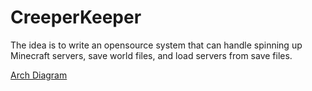 # CreeperKeeper

The idea is to write an opensource system that can handle spinning up Minecraft servers, save world files, and load servers from save files.

[Arch Diagram](https://viewer.diagrams.net/?tags=%7B%7D&highlight=0000ff&edit=_blank&layers=1&nav=1&title=CreeperKeeper.drawio#R3VpJc6s4EP41PsYFiPXoLM5MVeZNqnzI5PRKBhlrAsgF8pZfPy0jVkHi92zsTMoHS60Fqbu%2F%2FlqCEbqLd48pXi3%2FYgGJRoYW7EbofmQYuqY58Cck%2B1ziOF4uCFMayE6VYEbfSTFSStc0IFmjI2cs4nTVFPosSYjPGzKcpmzb7LZgUfOpKxwSRTDzcaRKX2jAl7nUtbRK%2Fgeh4bJ4Muw4b4lx0VkKsiUO2LYmQg8jdJcyxvNSvLsjkVBeoZd83LSntVxYShJ%2BzICf97tH8%2BkmcOfbzcv0PST0h3MjZ9ngaC03PPE5S%2BWK%2Bb5QAyx%2BJYrrOMo7oNsNSTkFRT3hOYmeWUY5ZQl0mTPOWVzrMIloKBo4W4F0yeMIKjoU2ZpHNCF3pek0EMoFwViy692pXuoPHI%2BwmPB0D13kAOToY8fKRxVuV5hlWxkRSdGyZj9byrB0m7CcvNIsFKRyf0HRpqJoRcckCSbCY6HmRzjLqN9UV8rWSUACqSeyo%2FwfUR5bsvZaa7nf1Sv7WuWZpBS2RNKGvkmgwKClbVgqW6c%2B%2BdyZOE5Dwj%2FoZ3dbLyUR5nTTXEeXIeTQZ0ZhhaXVPcXoptOyZr4DOa4OldZUyLXbc9moNVe%2BS2Wug3OUm%2Fp9f7E%2B95cCkzHJskMUOw%2B2%2Bt1XNVkNTUYHmnTp9Sda9qYgA2mLG6c5A1ssMjKIFRwVpACUmayylC9ZyBIcPVTSFkyrPk9MxL%2BDcf4lnO8l1%2BE1Z03TnRGR9pGIdAdBJHKdJh6ty2LI%2FhxDnTAJcLYsDfibNIdlzQebiVhbN3AJ3F0okqYx3mZonCWglNsFjaI7FgmCheWhe2%2FimGIIdAwoTFW0JSwhZyJL020YyUIqUzr22FLRXUnPzpbeNXCXgTtylYEP4imNBoCneyQ89R4TnohPy23GVRPZF8WnbigAfRRxXHthKaTphgawXNCw0xcOcGzaT4FcG5kxDYLcVUhG3%2FH8MJ9wlpXY4WHP1u3Iuv8IWPKcIQePStr7lEG9D1F4o41129ObNGechT11u3PW4cmzYP%2FLohiskO5ribGovtbbqtT4UNvXawMmx0dj3RqIiyGl9ZCuIdN0DcdqBn2kO%2B1YPjD2DbeDnO2IC%2FqlGyiGohgxLOJARlKAYtEOz6t16RgF%2FzgWJJzMM%2FG3pUBkB%2Bgeokn3LN8hxug9aXoVZIDevbMGmeHDSJejfNksLsLxPMA%2FF%2BvEz5%2FQzuimlmshc9iMzlJPwh3XH7bXkdIZ%2FYY%2FKaHT1YsmxYrZG%2BH%2Bsoj8XSZdsEpfoEv4TcUa%2BnTZUr0zmehAhiKjS9kbaXUe2l3E2iVpQd4j63Lz4pE4W%2BUbXdCdWEceMEj6sCF53OjxOXM8X%2FtvhJ%2FHdyyvmRIiz1Ecx%2Bk6C7hDOY573SSinkLUMoqeJOKM%2BYJuHZkw1C6Tz3o4aHmCgZTj3tApgnp%2B%2FzsRgwQsQPhNOLvn7qV2MNCQ0eRs%2Fatztn7E9eXXIW3iG9chatMdN3la9469fPHQQAG3sNSHbyouGIH1q0XgAsKfR%2BBTr2dOMxhSDPZKsu8RHHPf%2Byg4Wnqx%2F4KnvnpsNI6IjVe8J9G%2BIsB6zrUXApijGOwH%2Byb46rlsqiUfpvt%2FuzAodl%2BzF83%2BTLCfL3eqmC5dsni%2BFq9ftkvKyWyFD267hQxh1PFm7rQDlusonF8SfI313Y7Xqe5QHycY6ul8hkFX8KhE3L%2F5EctEDVK22m1cS4vD6658n1%2BE%2Bo5sSe96Dz3YVx2G%2BlnHLfbf1iuQza6lJtu9nJqgWn3BlAO4%2Bg4MPfwH)
